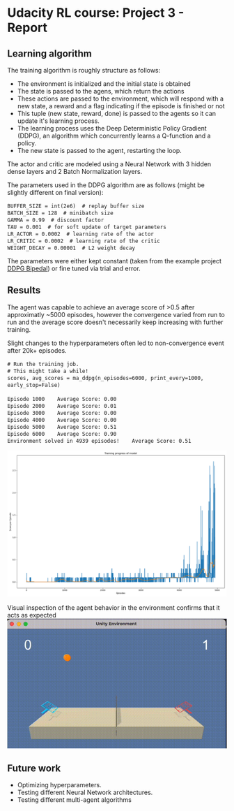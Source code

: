 # Udacity RL course: Project 3 - Report

## Learning algorithm
The training algorithm is roughly structure as follows:
- The environment is initialized and the initial state is obtained
- The state is passed to the agens, which return the actions
- These actions are passed to the environment, which will respond with a new state, a reward and a flag indicating if the episode is finished or not
- This tuple (new state, reward, done) is passed to the agents so it can update it's learning process.
- The learning process uses the Deep Deterministic Policy Gradient (DDPG), an algorithm which concurrently learns a Q-function and a policy.
- The new state is passed to the agent, restarting the loop.

The actor and critic are modeled using a Neural Network with 3 hidden dense layers and 2 Batch Normalization layers. 

The parameters used in the DDPG algorithm are as follows (might be slightly different on final version):
```
BUFFER_SIZE = int(2e6)  # replay buffer size
BATCH_SIZE = 128  # minibatch size
GAMMA = 0.99  # discount factor
TAU = 0.001  # for soft update of target parameters
LR_ACTOR = 0.0002  # learning rate of the actor
LR_CRITIC = 0.0002  # learning rate of the critic
WEIGHT_DECAY = 0.00001  # L2 weight decay
```
The parameters were either kept constant (taken from the example project [DDPG Bipedal](https://github.com/udacity/deep-reinforcement-learning/tree/master/ddpg-bipedal)) or fine tuned via trial and error.

## Results
The agent was capable to achieve an average score of >0.5 after approximatly ~5000 episodes, however the convergence varied from run to run and the average score doesn't necessarily keep increasing with further training.

Slight changes to the hyperparameters often led to non-convergence event after 20k+ episodes.

```
# Run the training job.
# This might take a while!
scores, avg_scores = ma_ddpg(n_episodes=6000, print_every=1000, early_stop=False)

Episode 1000	Average Score: 0.00
Episode 2000	Average Score: 0.01
Episode 3000	Average Score: 0.00
Episode 4000	Average Score: 0.00
Episode 5000	Average Score: 0.51
Episode 6000	Average Score: 0.90
Environment solved in 4939 episodes!	Average Score: 0.51

```

![tenis](images/learning_rate.png)

Visual inspection of the agent behavior in the environment confirms that it acts as expected
![tenis](images/tennis_agent.gif)

## Future work
- Optimizing hyperparameters.
- Testing different Neural Network architectures.
- Testing different multi-agent algorithms
